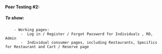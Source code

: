 #### Peer Testing #2:

##### To show:
        - Working pages:
           -  Log in / Register / Forgot Password for Individuals , RO, Admin
           -  Individual consumer pages, including Restaurants, Specifics for Restaurant and Cart / Reserve page
